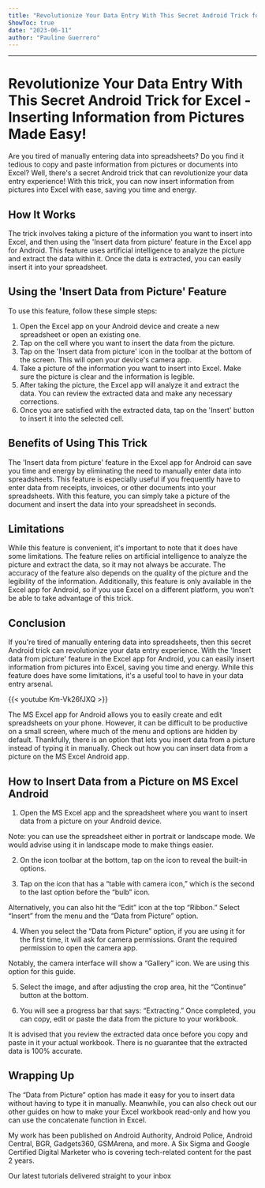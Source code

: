 ```yaml
---
title: "Revolutionize Your Data Entry With This Secret Android Trick for Excel - Inserting Information from Pictures Made Easy!"
ShowToc: true 
date: "2023-06-11"
author: "Pauline Guerrero"
---
```

*****
# Revolutionize Your Data Entry With This Secret Android Trick for Excel - Inserting Information from Pictures Made Easy!

Are you tired of manually entering data into spreadsheets? Do you find it tedious to copy and paste information from pictures or documents into Excel? Well, there's a secret Android trick that can revolutionize your data entry experience! With this trick, you can now insert information from pictures into Excel with ease, saving you time and energy.

## How It Works

The trick involves taking a picture of the information you want to insert into Excel, and then using the 'Insert data from picture' feature in the Excel app for Android. This feature uses artificial intelligence to analyze the picture and extract the data within it. Once the data is extracted, you can easily insert it into your spreadsheet.

## Using the 'Insert Data from Picture' Feature

To use this feature, follow these simple steps:

1. Open the Excel app on your Android device and create a new spreadsheet or open an existing one.
2. Tap on the cell where you want to insert the data from the picture.
3. Tap on the 'Insert data from picture' icon in the toolbar at the bottom of the screen. This will open your device's camera app.
4. Take a picture of the information you want to insert into Excel. Make sure the picture is clear and the information is legible.
5. After taking the picture, the Excel app will analyze it and extract the data. You can review the extracted data and make any necessary corrections.
6. Once you are satisfied with the extracted data, tap on the 'Insert' button to insert it into the selected cell.

## Benefits of Using This Trick

The 'Insert data from picture' feature in the Excel app for Android can save you time and energy by eliminating the need to manually enter data into spreadsheets. This feature is especially useful if you frequently have to enter data from receipts, invoices, or other documents into your spreadsheets. With this feature, you can simply take a picture of the document and insert the data into your spreadsheet in seconds.

## Limitations

While this feature is convenient, it's important to note that it does have some limitations. The feature relies on artificial intelligence to analyze the picture and extract the data, so it may not always be accurate. The accuracy of the feature also depends on the quality of the picture and the legibility of the information. Additionally, this feature is only available in the Excel app for Android, so if you use Excel on a different platform, you won't be able to take advantage of this trick.

## Conclusion

If you're tired of manually entering data into spreadsheets, then this secret Android trick can revolutionize your data entry experience. With the 'Insert data from picture' feature in the Excel app for Android, you can easily insert information from pictures into Excel, saving you time and energy. While this feature does have some limitations, it's a useful tool to have in your data entry arsenal.

{{< youtube Km-Vk26fJXQ >}} 



The MS Excel app for Android allows you to easily create and edit spreadsheets on your phone. However, it can be difficult to be productive on a small screen, where much of the menu and options are hidden by default. Thankfully, there is an option that lets you insert data from a picture instead of typing it in manually. Check out how you can insert data from a picture on the MS Excel Android app.
 
## How to Insert Data from a Picture on MS Excel Android
 
1. Open the MS Excel app and the spreadsheet where you want to insert data from a picture on your Android device.
 
Note: you can use the spreadsheet either in portrait or landscape mode. We would advise using it in landscape mode to make things easier.
 
2. On the icon toolbar at the bottom, tap on the icon to reveal the built-in options. 
 
3. Tap on the icon that has a “table with camera icon,” which is the second to the last option before the “bulb” icon. 
 
Alternatively, you can also hit the “Edit” icon at the top “Ribbon.” Select “Insert” from the menu and the “Data from Picture” option.
 
4. When you select the “Data from Picture” option, if you are using it for the first time, it will ask for camera permissions. Grant the required permission to open the camera app. 
 
Notably, the camera interface will show a “Gallery” icon. We are using this option for this guide. 
 
5. Select the image, and after adjusting the crop area, hit the “Continue” button at the bottom.
 
6. You will see a progress bar that says: “Extracting.” Once completed, you can copy, edit or paste the data from the picture to your workbook.
 
It is advised that you review the extracted data once before you copy and paste in it your actual workbook. There is no guarantee that the extracted data is 100% accurate. 
 
## Wrapping Up
 
The “Data from Picture” option has made it easy for you to insert data without having to type it in manually. Meanwhile, you can also check out our other guides on how to make your Excel workbook read-only and how you can use the concatenate function in Excel.
 
My work has been published on Android Authority, Android Police, Android Central, BGR, Gadgets360, GSMArena, and more. A Six Sigma and Google Certified Digital Marketer who is covering tech-related content for the past 2 years.
 
Our latest tutorials delivered straight to your inbox




